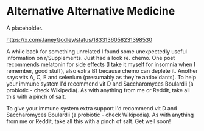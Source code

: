 # Alternative Alternative Medicine

A placeholder.

https://x.com/JaneyGodley/status/1833136058231398530

A while back for something unrelated I found some unexpectedly useful information on r/Supplements. Just had a look re. chemo. One post recommends melatonin for side effects (I take it myself for insomnia when I remember, good stuff), also extra B1 because chemo can deplete it. Another says vits A, C, E and selenium (presumably as they're antioxidants). To help your immune system I'd recommend vit D and Saccharomyces Boulardii (a probiotic - check Wikipedia). As with anything from me or Reddit, take all this with a pinch of salt.

To give your immune system extra support I'd recommend vit D and Saccharomyces Boulardii (a probiotic - check Wikipedia). As with anything from me or Reddit, take all this with a pinch of salt.
Get well soon!
